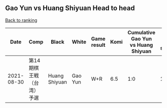 ## Gao Yun vs Huang Shiyuan Head to head

[Back to ranking](../../index.md)




| **Date** | **Comp** | **Black** | **White** | **Game result** | **Komi** | **Cumulative Gao Yun vs Huang Shiyuan** | **Gao Yun streak** | **Huang Shiyuan streak** | 
| --- | --- | --- | --- | --- | --- | --- | --- | --- |
| 2021-08-30 | 第14期棋王戦（台湾）予選 | Huang Shiyuan | Gao Yun | W+R | 6.5 | 1:0 | 1 | 0 |





